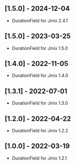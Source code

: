 ## [1.5.0] - 2024-12-04

- DurationField for Jmix 2.4.1

## [1.5.0] - 2023-03-25

- DurationField for Jmix 1.5.0

## [1.4.0] - 2022-11-05

- DurationField for Jmix 1.4.0

## [1.3.1] - 2022-07-01

- DurationField for Jmix 1.3.0

## [1.2.0] - 2022-04-22

- DurationField for Jmix 1.2.2

## [1.0.0] - 2022-03-19

- DurationField for Jmix 1.2.1
